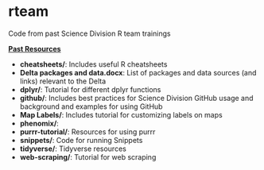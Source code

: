 # rteam

Code from past Science Division R team trainings

<ins>**Past Resources**</ins>

-   **cheatsheets/**: Includes useful R cheatsheets
-   **Delta packages and data.docx**: List of packages and data sources (and links) relevant to the Delta
-   **dplyr/**: Tutorial for different dplyr functions
-   **github/**: Includes best practices for Science Division GitHub usage and background and examples for using GitHub
-   **Map Labels/**: Includes tutorial for customizing labels on maps
-   **phenomix/**:
-   **purrr-tutorial/**: Resources for using purrr
-   **snippets/**: Code for running Snippets
-   **tidyverse/**: Tidyverse resources
-   **web-scraping/**: Tutorial for web scraping
